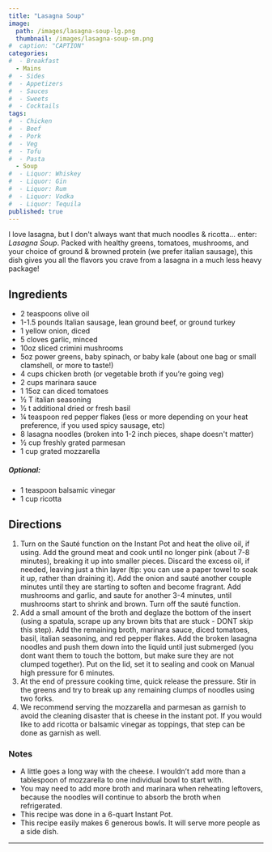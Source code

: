 ```yaml
---
title: "Lasagna Soup"
image: 
  path: /images/lasagna-soup-lg.png
  thumbnail: /images/lasagna-soup-sm.png
#  caption: "CAPTION"
categories:
#  - Breakfast
  - Mains
#  - Sides
#  - Appetizers
#  - Sauces
#  - Sweets
#  - Cocktails
tags:
#  - Chicken
#  - Beef
#  - Pork
#  - Veg
#  - Tofu
#  - Pasta
  - Soup
#  - Liquor: Whiskey
#  - Liquor: Gin
#  - Liquor: Rum
#  - Liquor: Vodka
#  - Liquor: Tequila
published: true
---
```


I love lasagna, but I don't always want that much noodles & ricotta... enter: _Lasagna Soup_. Packed with healthy greens, tomatoes, mushrooms, and your choice of ground & browned protein (we prefer italian sausage), this dish gives you all the flavors you crave from a lasagna in a much less heavy package!

## Ingredients

* 2 teaspoons olive oil
* 1-1.5 pounds Italian sausage, lean ground beef, or ground turkey
* 1 yellow onion, diced
* 5 cloves garlic, minced
* 10oz sliced crimini mushrooms
* 5oz power greens, baby spinach, or baby kale (about one bag or small clamshell, or more to taste!)
* 4 cups chicken broth (or vegetable broth if you’re going veg)
* 2 cups marinara sauce
* 1 15oz can diced tomatoes
* ½ T italian seasoning
* ½ t additional dried or fresh basil
* ¼ teaspoon red pepper flakes (less or more depending on your heat preference, if you used spicy sausage, etc)
* 8 lasagna noodles (broken into 1-2 inch pieces, shape doesn't matter)
* ½ cup freshly grated parmesan
* 1 cup grated mozzarella

##### Optional:

* 1 teaspoon balsamic vinegar
* 1 cup ricotta


## Directions

1. Turn on the Sauté function on the Instant Pot and heat the olive oil, if using. Add the ground meat and cook until no longer pink (about 7-8 minutes), breaking it up into smaller pieces. Discard the excess oil, if needed, leaving just a thin layer (tip: you can use a paper towel to soak it up, rather than draining it). Add the onion and sauté another couple minutes until they are starting to soften and become fragrant. Add mushrooms and garlic, and saute for another 3-4 minutes, until mushrooms start to shrink and brown. Turn off the sauté function.
1. Add a small amount of the broth and deglaze the bottom of the insert (using a spatula, scrape up any brown bits that are stuck - DONT skip this step). Add the remaining broth, marinara sauce, diced tomatoes, basil, italian seasoning, and red pepper flakes. Add the broken lasagna noodles and push them down into the liquid until just submerged (you dont want them to touch the bottom, but make sure they are not clumped together). Put on the lid, set it to sealing and cook on Manual high pressure for 6 minutes. 
1. At the end of pressure cooking time, quick release the pressure. Stir in the greens and try to break up any remaining clumps of noodles using two forks.
1. We recommend serving the mozzarella and parmesan as garnish to avoid the cleaning disaster that is cheese in the instant pot. If you would like to add ricotta or balsamic vinegar as toppings, that step can be done as garnish as well. 

### Notes

* A little goes a long way with the cheese. I wouldn’t add more than a tablespoon of mozzarella to one individual bowl to start with. 
* You may need to add more broth and marinara when reheating leftovers, because the noodles will continue to absorb the broth when refrigerated. 
* This recipe was done in a 6-quart Instant Pot. 
* This recipe easily makes 6 generous bowls. It will serve more people as a side dish.  

---
